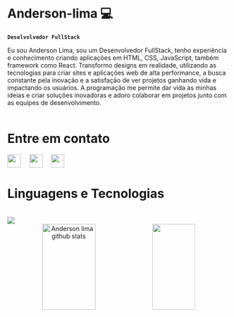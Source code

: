 # Anderson-lima :computer:

**`Deselvolvedor FullStack`**

  Eu sou Anderson Lima, sou um Desenvolvedor FullStack, tenho experiência e conhecimento criando aplicações em HTML, CSS, JavaScript, também framework como React. Transformo designs em realidade, utilizando as tecnologias para criar sites e aplicações web de alta performance, a busca constante pela inovação e a satisfação de ver projetos ganhando vida e impactando os usuários. A programação me permite dar vida às minhas ideias e criar soluções inovadoras e adoro colaborar em projetos junto com as equipes de desenvolvimento.
  <br>
  <br>
# Entre em contato #
<a href="https://www.instagram.com/anderson_lima.pereira/"><img src="https://img.icons8.com/?size=100&id=85140&format=png&color=000000" width="30px"/></a> &nbsp; &nbsp; <a href="https://www.linkedin.com/in/andersonlimapereira/"><img src="https://img.icons8.com/?size=100&id=85141&format=png&color=000000"  width="30px"/></a> &nbsp; &nbsp; <a href="https://api.whatsapp.com/tel:5512981839092"><img src="https://img.icons8.com/?size=100&id=85192&format=png&color=000000"  width="30px"/></a>
<br>
# Linguagens e Tecnologias
<br>
<img src="https://skillicons.dev/icons?i=html,css,javascript,react,ts,nodejs"/>
<br>
 
<div align="center">  
  <img width="49%" height="195px" src="https://github-readme-stats.vercel.app/api?username=Anderson-limaPereira&show_icons=true&count_private=true&hide_border=true&title_color=00bfbf&icon_color=00bfbf&text_color=c9d1d9&bg_color=0d1117" alt="Anderson lima github stats"/> 
  <img width="44%" height="195px" src="https://github-readme-stats.vercel.app/api/top-langs/?username=Anderson-limaPereira&layout=compact&hide_border=true&title_color=00bfbf&text_color=00bfbf&bg_color=0d1117&custom_title=Tecnologias" />
</div>



